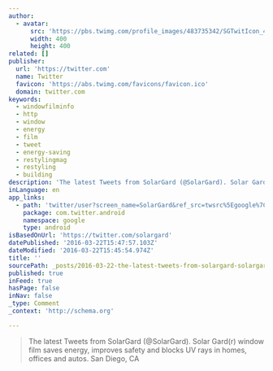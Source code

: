 ```yaml
---
author:
  - avatar:
      src: 'https://pbs.twimg.com/profile_images/483735342/SGTwitIcon_400x400.jpg'
      width: 400
      height: 400
related: []
publisher:
  url: 'https://twitter.com'
  name: Twitter
  favicon: 'https://abs.twimg.com/favicons/favicon.ico'
  domain: twitter.com
keywords:
  - windowfilminfo
  - http
  - window
  - energy
  - film
  - tweet
  - energy-saving
  - restylingmag
  - restyling
  - building
description: 'The latest Tweets from SolarGard (@SolarGard). Solar Gard® window film saves energy, improves safety and blocks UV rays in homes, offices and autos. San Diego, CA'
inLanguage: en
app_links:
  - path: 'twitter/user?screen_name=SolarGard&ref_src=twsrc%5Egoogle%7Ctwcamp%5Eandroidseo%7Ctwgr%5Eprofile'
    package: com.twitter.android
    namespace: google
    type: android
isBasedOnUrl: 'https://twitter.com/solargard'
datePublished: '2016-03-22T15:47:57.103Z'
dateModified: '2016-03-22T15:45:54.974Z'
title: ''
sourcePath: _posts/2016-03-22-the-latest-tweets-from-solargard-solargard-solar-gardr-w.md
published: true
inFeed: true
hasPage: false
inNav: false
_type: Comment
_context: 'http://schema.org'

---
```

> The latest Tweets from SolarGard (@SolarGard). Solar Gard(r) window film saves energy, improves safety and blocks UV rays in homes, offices and autos. San Diego, CA
